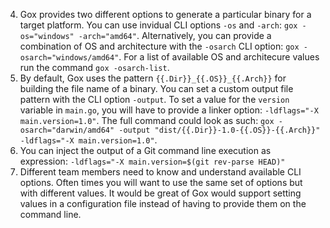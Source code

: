 4. Gox provides two different options to generate a particular binary for a target platform. You can use invidual CLI options `-os` and `-arch`: `gox -os="windows" -arch="amd64"`. Alternatively, you can provide a combination of OS and architecture with the `-osarch` CLI option: `gox -osarch="windows/amd64"`. For a list of available OS and architecure values run the command `gox -osarch-list`.
5. By default, Gox uses the pattern `{{.Dir}}_{{.OS}}_{{.Arch}}` for building the file name of a binary. You can set a custom output file pattern with the CLI option `-output`. To set a value for the `version` variable in `main.go`, you will have to provide a linker option: `-ldflags="-X main.version=1.0"`. The full command could look as such: `gox -osarch="darwin/amd64" -output "dist/{{.Dir}}-1.0-{{.OS}}-{{.Arch}}" -ldflags="-X main.version=1.0"`.
6. You can inject the output of a Git command line execution as expression: `-ldflags="-X main.version=$(git rev-parse HEAD)"`
7. Different team members need to know and understand available CLI options. Often times you will want to use the same set of options but with different values. It would be great of Gox would support setting values in a configuration file instead of having to provide them on the command line.